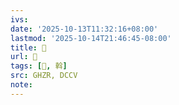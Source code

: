 ```yaml
---
ivs:
date: '2025-10-13T11:32:16+08:00'
lastmod: '2025-10-14T21:46:45-08:00'
title: 󰬓
url: 󰬓
tags: [𨋼, 斡]
src: GHZR, DCCV
note:
---
```

